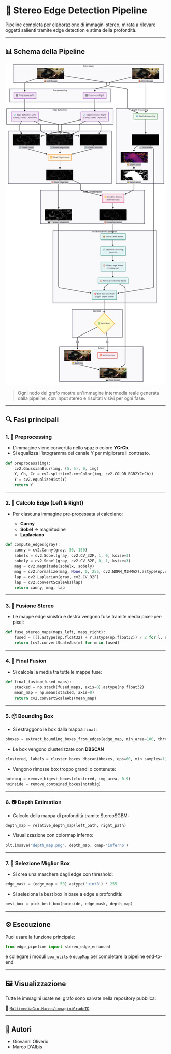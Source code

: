# 👀 Stereo Edge Detection Pipeline

Pipeline completa per elaborazione di immagini stereo, mirata a rilevare oggetti salienti tramite edge detection e stima della profondità.

---

## 📊 Schema della Pipeline

![Schema Pipeline](https://raw.githubusercontent.com/MultimediaGio-Marco/immaginiGradoTD/main/pipeline_integrazione_deaphMap.png)

> Ogni nodo del grafo mostra un'immagine intermedia reale generata dalla pipeline, con input stereo e risultati visivi per ogni fase.

---

## 🔍 Fasi principali

### 1. 🧪 Preprocessing

* L'immagine viene convertita nello spazio colore **YCrCb**.
* Si equalizza l'istogramma del canale Y per migliorare il contrasto.

```python
def preprocess(img):
    cv2.GaussianBlur(img, (5, 5), 0, img)
    Y, Cb, Cr = cv2.split(cv2.cvtColor(img, cv2.COLOR_BGR2YCrCb))
    Y = cv2.equalizeHist(Y)
    return Y
```

---

### 2. 🧠 Calcolo Edge (Left & Right)

* Per ciascuna immagine pre-processata si calcolano:

  * **Canny**
  * **Sobel** → magnitudine
  * **Laplaciano**

```python
def compute_edges(gray):
    canny = cv2.Canny(gray, 50, 150)
    sobelx = cv2.Sobel(gray, cv2.CV_32F, 1, 0, ksize=3)
    sobely = cv2.Sobel(gray, cv2.CV_32F, 0, 1, ksize=3)
    mag = cv2.magnitude(sobelx, sobely)
    mag = cv2.normalize(mag, None, 0, 255, cv2.NORM_MINMAX).astype(np.uint8)
    lap = cv2.Laplacian(gray, cv2.CV_32F)
    lap = cv2.convertScaleAbs(lap)
    return canny, mag, lap
```

---

### 3. 🔗 Fusione Stereo

* Le mappe edge sinistra e destra vengono fuse tramite media pixel-per-pixel:

```python
def fuse_stereo_maps(maps_left, maps_right):
    fused = [(l.astype(np.float32) + r.astype(np.float32)) / 2 for l, r in zip(maps_left, maps_right)]
    return [cv2.convertScaleAbs(m) for m in fused]
```

---

### 4. 🔀 Final Fusion

* Si calcola la media tra tutte le mappe fuse:

```python
def final_fusion(fused_maps):
    stacked = np.stack(fused_maps, axis=0).astype(np.float32)
    mean_map = np.mean(stacked, axis=0)
    return cv2.convertScaleAbs(mean_map)
```

---

### 5. 📦 Bounding Box

* Si estraggono le box dalla mappa `final`:

```python
bboxes = extract_bounding_boxes_from_edges(edge_map, min_area=100, threshold=50)
```

* Le box vengono clusterizzate con **DBSCAN**

```python
clustered, labels = cluster_boxes_dbscan(bboxes, eps=60, min_samples=1)
```

* Vengono rimosse box troppo grandi o contenute:

```python
notobig = remove_bigest_boxes(clustered, img_area, 0.9)
noinside = remove_contained_boxes(notobig)
```

---

### 6. 📷 Depth Estimation

* Calcolo della mappa di profondità tramite StereoSGBM:

```python
depth_map = relative_depth_map(left_path, right_path)
```

* Visualizzazione con colormap inferno:

```python
plt.imsave("depth_map.png", depth_map, cmap='inferno')
```

---

### 7. 🎯 Selezione Miglior Box

* Si crea una maschera dagli edge con threshold:

```python
edge_mask = (edge_map > 50).astype('uint8') * 255
```

* Si seleziona la best box in base a edge e profondità:

```python
best_box = pick_best_box(noinside, edge_mask, depth_map)
```

---

## ⚙️ Esecuzione

Puoi usare la funzione principale:

```python
from edge_pipeline import stereo_edge_enhanced
```

e collegare i moduli `box_utils` e `deapMap` per completare la pipeline end-to-end.

---

## 🖼️ Visualizzazione

Tutte le immagini usate nel grafo sono salvate nella repository pubblica:

🔗 [`MultimediaGio-Marco/immaginiGradoTD`](https://github.com/MultimediaGio-Marco/immaginiGradoTD)

---

## 👥 Autori

* Giovanni Oliverio
* Marco D'Albis

